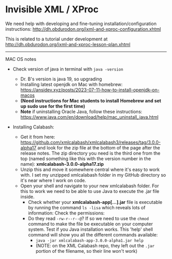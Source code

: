 # Invisible XML / XProc 

We need help with developing and fine-tuning installation/configuration instructions:
<http://dh.obdurodon.org/ixml-and-xproc-configuration.xhtml> 

This is related to a tutorial under development at <http://dh.obdurodon.org/ixml-and-xproc-lesson-plan.xhtml> 
**********
MAC OS notes 

* Check version of java in terminal with `java -version`
     * Dr. B's version is java 19, so upgrading
     * Installing latest openjdk on Mac with homebrew: <https://ansidev.xyz/posts/2023-07-11-how-to-install-openjdk-on-macos>
     * **(Need instructions for Mac students to install Homebrew and set up sudo use for the first time)**
     * **Note** if uninstalling Oracle Java, follow these instructions: <https://www.java.com/en/download/help/mac_uninstall_java.html>
 
* Installing Calabash:
    * Get it from here: https://github.com/xmlcalabash/xmlcalabash3/releases/tag/3.0.0-alpha17 and look for the zip file at the bottom of the page after the release notes. The zip directory you need is the third one from the top (named something like this with the version number in the name): **xmlcalabash-3.0.0-alpha17.zip**
    * Unzip this and move it somewhere central where it's easy to work with. I set my unzipped xmlcalabash folder in my GitHub directory so it's near where I work on code.
    * Open your shell and navigate to your new xmlcalabash folder. For this to work we need to be able to use Java to execute the .jar file inside.
      * Check whether your **xmlcalabash-app[...].jar** file is executable by running the command `ls -lisa` which reveals lots of information: Check the permissions:
      * Do they read `-rw-r--r--@`? If so we need to use the `chmod` command to make the file be executable on your computer system. 
       Test if you Java installation works. This 'help' shell command will show you all the different commands available:
          * `java -jar xmlcalabash-app-3.0.0-alpha1.jar help`
          * (NOTE: on the XML Calabash repo, they left out the `.jar` portion of the filename, so their line won't work)

         
  


